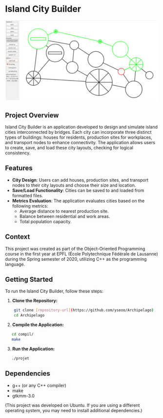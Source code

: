 # Island City Builder

![Island City Builder](archipellago.png)

## Project Overview

Island City Builder is an application developed to design and simulate island cities interconnected by bridges. Each city can incorporate three distinct types of buildings: houses for residents, production sites for workplaces, and transport nodes to enhance connectivity. The application allows users to create, save, and load these city layouts, checking for logical consistency.

## Features

- **City Design**: Users can add houses, production sites, and transport nodes to their city layouts and choose their size and location.
- **Save/Load Functionality**: Cities can be saved to and loaded from formatted files.
- **Metrics Evaluation**: The application evaluates cities based on the following metrics:
  - Average distance to nearest production site.
  - Balance between residential and work areas.
  - Total population capacity.

## Context

This project was created as part of the Object-Oriented Programming course in the first year at EPFL (École Polytechnique Fédérale de Lausanne) during the Spring semester of 2020, utilizing C++ as the programming language.

## Getting Started

To run the Island City Builder, follow these steps:

1. **Clone the Repository:**
```bash
    git clone [repository-url](https://github.com/yseoo/Archipelago)
    cd Archipelago
```
2. **Compile the Application:**
```bash
   cd compil/
   make
```
3. **Run the Application:**
```bash
   ./projet
```

## Dependencies

- g++ (or any C++ compiler)
- make
- gtkmm-3.0

(This project was developed on Ubuntu. If you are using a different operating system, you may need to install additional dependencies.)